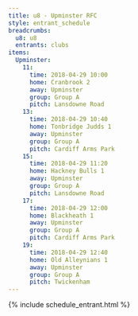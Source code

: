 ```yaml
---
title: u8 - Upminster RFC
style: entrant_schedule
breadcrumbs:
  u8: u8
  entrants: clubs
items:
  Upminster:
    11:
      time: 2018-04-29 10:00
      home: Cranbrook 2
      away: Upminster
      group: Group A
      pitch: Lansdowne Road
    13:
      time: 2018-04-29 10:40
      home: Tonbridge Judds 1
      away: Upminster
      group: Group A
      pitch: Cardiff Arms Park
    15:
      time: 2018-04-29 11:20
      home: Hackney Bulls 1
      away: Upminster
      group: Group A
      pitch: Lansdowne Road
    17:
      time: 2018-04-29 12:00
      home: Blackheath 1
      away: Upminster
      group: Group A
      pitch: Cardiff Arms Park
    19:
      time: 2018-04-29 12:40
      home: Old Alleynians 1
      away: Upminster
      group: Group A
      pitch: Twickenham
---
```


{% include schedule_entrant.html %}
